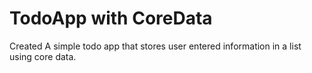 # TodoApp with CoreData 

Created A simple todo app that stores user entered information in a list using core data.
